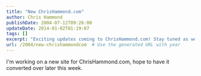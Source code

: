 ```yaml
---
title: "New ChrisHammond.com"
author: Chris Hammond
publishDate: 2004-07-12T09:26:00
updateDate: 2014-01-02T01:19:07
tags: []
excerpt: "Exciting updates coming to ChrisHammond.com! Stay tuned as we convert the site for a fresh new look later this week. #webdesign #updates"
url: /2004/new-chrishammondcom  # Use the generated URL with year
---
```

<p>I'm working on a new site for ChrisHammond.com, hope to have it converted over later this week.</p>

